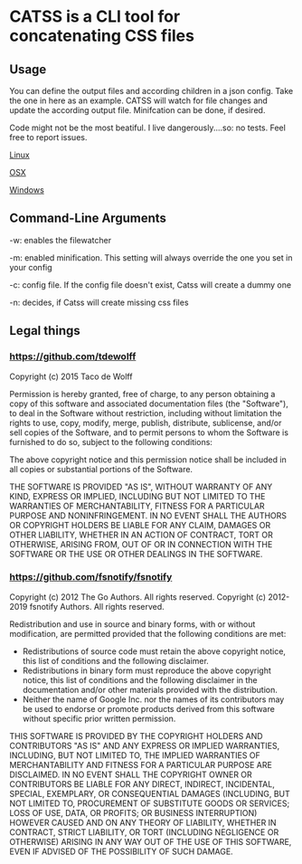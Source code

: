 # CATSS is a CLI tool for concatenating CSS files

## Usage

You can define the output files and according children in a json config. Take the one in here as an example. CATSS will watch for file changes and update the according output file. Minifcation can be done, if desired.

Code might not be the most beatiful. I live dangerously....so: no tests. Feel free to report issues.

[Linux](https://github.com/abenz1267/catss/releases/download/v0.7-beta2/catss)

[OSX](https://github.com/abenz1267/catss/releases/download/v0.7-beta2/catss_osx)

[Windows](https://github.com/abenz1267/catss/releases/download/v0.7-beta2/catss.exe)

## Command-Line Arguments

-w: enables the filewatcher

-m: enabled minification. This setting will always override the one you set in your config

-c: config file. If the config file doesn't exist, Catss will create a dummy one

-n: decides, if Catss will create missing css files


## Legal things

### https://github.com/tdewolff

Copyright (c) 2015 Taco de Wolff

Permission is hereby granted, free of charge, to any person obtaining a copy of this software and associated documentation files (the "Software"), to deal in the Software without restriction, including without limitation the rights to use, copy, modify, merge, publish, distribute, sublicense, and/or sell copies of the Software, and to permit persons to whom the Software is furnished to do so, subject to the following conditions:

The above copyright notice and this permission notice shall be included in all copies or substantial portions of the Software.

THE SOFTWARE IS PROVIDED "AS IS", WITHOUT WARRANTY OF ANY KIND, EXPRESS OR IMPLIED, INCLUDING BUT NOT LIMITED TO THE WARRANTIES OF MERCHANTABILITY, FITNESS FOR A PARTICULAR PURPOSE AND NONINFRINGEMENT. IN NO EVENT SHALL THE AUTHORS OR COPYRIGHT HOLDERS BE LIABLE FOR ANY CLAIM, DAMAGES OR OTHER LIABILITY, WHETHER IN AN ACTION OF CONTRACT, TORT OR OTHERWISE, ARISING FROM, OUT OF OR IN CONNECTION WITH THE SOFTWARE OR THE USE OR OTHER DEALINGS IN THE SOFTWARE.

### https://github.com/fsnotify/fsnotify

Copyright (c) 2012 The Go Authors. All rights reserved.
Copyright (c) 2012-2019 fsnotify Authors. All rights reserved.

Redistribution and use in source and binary forms, with or without
modification, are permitted provided that the following conditions are
met:

   * Redistributions of source code must retain the above copyright
notice, this list of conditions and the following disclaimer.
   * Redistributions in binary form must reproduce the above
copyright notice, this list of conditions and the following disclaimer
in the documentation and/or other materials provided with the
distribution.
   * Neither the name of Google Inc. nor the names of its
contributors may be used to endorse or promote products derived from
this software without specific prior written permission.

THIS SOFTWARE IS PROVIDED BY THE COPYRIGHT HOLDERS AND CONTRIBUTORS
"AS IS" AND ANY EXPRESS OR IMPLIED WARRANTIES, INCLUDING, BUT NOT
LIMITED TO, THE IMPLIED WARRANTIES OF MERCHANTABILITY AND FITNESS FOR
A PARTICULAR PURPOSE ARE DISCLAIMED. IN NO EVENT SHALL THE COPYRIGHT
OWNER OR CONTRIBUTORS BE LIABLE FOR ANY DIRECT, INDIRECT, INCIDENTAL,
SPECIAL, EXEMPLARY, OR CONSEQUENTIAL DAMAGES (INCLUDING, BUT NOT
LIMITED TO, PROCUREMENT OF SUBSTITUTE GOODS OR SERVICES; LOSS OF USE,
DATA, OR PROFITS; OR BUSINESS INTERRUPTION) HOWEVER CAUSED AND ON ANY
THEORY OF LIABILITY, WHETHER IN CONTRACT, STRICT LIABILITY, OR TORT
(INCLUDING NEGLIGENCE OR OTHERWISE) ARISING IN ANY WAY OUT OF THE USE
OF THIS SOFTWARE, EVEN IF ADVISED OF THE POSSIBILITY OF SUCH DAMAGE.
